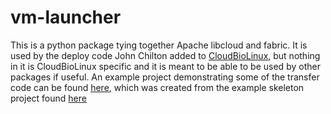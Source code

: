 # vm-launcher 

This is a python package tying together Apache libcloud and fabric. It is used
by the deploy code John Chilton added to [CloudBioLinux][CloudBioLinux], but nothing in it is
CloudBioLinux specific and it is meant to be able to be used by other packages
if useful. An example project demonstrating some of the transfer code can be
found [here][1], which was created from the example skeleton project found [here][2]

[CloudBioLinux]: http://cloudbiolinux.org/
[1]: https://github.com/jmchilton/vm-launcher-transfer-test
[2]: https://github.com/jmchilton/vm-launcher-skeleton


